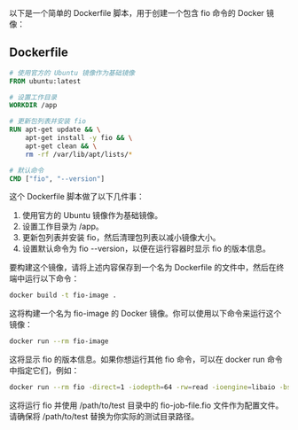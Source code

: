 以下是一个简单的 Dockerfile 脚本，用于创建一个包含 fio 命令的 Docker 镜像：

## Dockerfile

```Dockerfile
# 使用官方的 Ubuntu 镜像作为基础镜像
FROM ubuntu:latest

# 设置工作目录
WORKDIR /app

# 更新包列表并安装 fio
RUN apt-get update && \
    apt-get install -y fio && \
    apt-get clean && \
    rm -rf /var/lib/apt/lists/*

# 默认命令
CMD ["fio", "--version"]
```

这个 Dockerfile 脚本做了以下几件事：

1. 使用官方的 Ubuntu 镜像作为基础镜像。
1. 设置工作目录为 /app。
1. 更新包列表并安装 fio，然后清理包列表以减小镜像大小。
1. 设置默认命令为 fio --version，以便在运行容器时显示 fio 的版本信息。

要构建这个镜像，请将上述内容保存到一个名为 Dockerfile 的文件中，然后在终端中运行以下命令：

```bash
docker build -t fio-image .
```

这将构建一个名为 fio-image 的 Docker 镜像。你可以使用以下命令来运行这个镜像：

```bash
docker run --rm fio-image
```

这将显示 fio 的版本信息。如果你想运行其他 fio 命令，可以在 docker run 命令中指定它们，例如：

```bash
docker run --rm fio -direct=1 -iodepth=64 -rw=read -ioengine=libaio -bs=4k -size=10G -numjobs=1  -name=./fio.test
```

这将运行 fio 并使用 /path/to/test 目录中的 fio-job-file.fio 文件作为配置文件。请确保将 /path/to/test 替换为你实际的测试目录路径。
